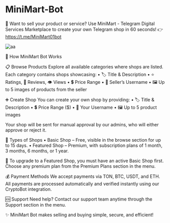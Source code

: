 # MiniMart-Bot
🛒 Want to sell your product or service? Use MiniMart - Telegram Digital Services Marketplace to create your own Telegram shop in 60 seconds! 👉 https://t.me/MiniMart01bot

![aa](https://github.com/user-attachments/assets/9a3e0e22-e732-4ba4-922c-f4fdffedb302)



🛒 How MiniMart Bot Works

📋 Browse Products
Explore all available categories where shops are listed. Each category contains shops showcasing:
• 🏷️ Title & Description
• ⭐ Ratings, 💬 Reviews, 👁️ Views
• 💲 Price Range
• 👤 Seller’s Username
• 🖼️ Up to 5 images of products from the seller

➕ Create Shop
You can create your own shop by providing:
• 🏷️ Title & Description
• 💲 Price Range ($)
• 👤 Your Username
• 🖼️ Up to 5 product images

Your shop will be sent for manual approval by our admins, who will either approve or reject it.

🏪 Types of Shops
• Basic Shop – Free, visible in the browse section for up to 15 days.
• Featured Shop – Premium, with subscription plans of 1 month, 3 months, 6 months, or 1 year.

💎 To upgrade to a Featured Shop, you must have an active Basic Shop first. Choose any premium plan from the Premium Plans section in the menu.

💰 Payment Methods
We accept payments via TON, BTC, USDT, and ETH.
All payments are processed automatically and verified instantly using our CryptoBot integration.

🆘 Support
Need help? Contact our support team anytime through the Support section in the menu.

✨ MiniMart Bot makes selling and buying simple, secure, and efficient!
